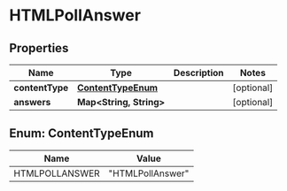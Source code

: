 
# HTMLPollAnswer

## Properties
Name | Type | Description | Notes
------------ | ------------- | ------------- | -------------
**contentType** | [**ContentTypeEnum**](#ContentTypeEnum) |  |  [optional]
**answers** | **Map&lt;String, String&gt;** |  |  [optional]



<a name="ContentTypeEnum"></a>
## Enum: ContentTypeEnum
Name | Value
---- | -----
HTMLPOLLANSWER | &quot;HTMLPollAnswer&quot;



